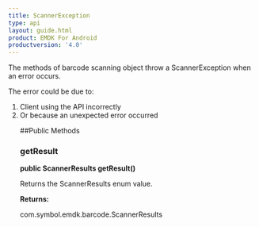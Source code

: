 ```yaml
---
title: ScannerException
type: api
layout: guide.html
product: EMDK For Android
productversion: '4.0'
---
```



The methods of barcode scanning object throw a ScannerException when an error
 occurs. 

The error could be due to:
 <ol>
 <li>Client using the API incorrectly
 <li>Or because an unexpected error occurred

##Public Methods

### getResult

**public ScannerResults getResult()**

Returns the ScannerResults enum value.

**Returns:**

com.symbol.emdk.barcode.ScannerResults












